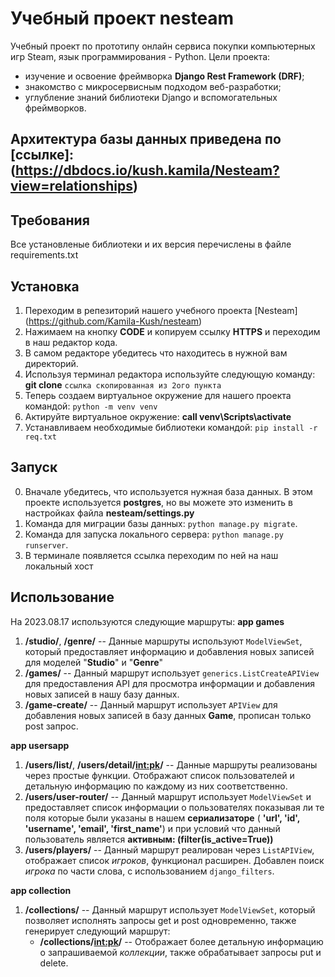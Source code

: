 # Учебный проект nesteam
Учебный проект по прототипу онлайн сервиса покупки компьютерных игр Steam, язык программирования - Python.
Цели проекта:
- изучение и освоение фреймворка **Django Rest Framework (DRF)**;
- знакомство с микросервисным подходом веб-разработки;
- углубление знаний библиотеки Django и вспомогательных фреймворков.

## Архитектура базы данных приведена по [ссылке]: (https://dbdocs.io/kush.kamila/Nesteam?view=relationships)

## Требования
Все установленые библиотеки и их версия перечислены в файле requirements.txt

## Установка
1. Переходим в репезиторий нашего учебного проекта [Nesteam] (https://github.com/Kamila-Kush/nesteam)
2. Нажимаем на кнопку **CODE** и копируем ссылку **HTTPS** и переходим в наш редактор кода.
3. В самом редакторе убедитесь что находитесь в нужной вам директорий. 
4. Используя терминал редактора используйте следующую команду: 
**git clone** `ссылка скопированная из 2ого пункта`
5. Теперь создаем виртуальное окружение для нашего проекта командой: `python -m venv venv`
6. Актируйте виртуальное окружение: **call venv\Scripts\activate**
7. Устанавливаем необходимые библиотеки командой: `pip install -r req.txt`

## Запуск
0. Вначале убедитесь, что используется нужная база данных.
В этом проекте используется **postgres**, но вы можете это изменить в настройках файла **nesteam/settings.py**
1. Команда для миграции базы данных: `python manage.py migrate`.
2. Команда для запуска локального сервера: `python manage.py runserver`.
3. В терминале появляется ссылка переходим по ней на наш локальный хост

## Использование 
На 2023.08.17 используются следующие маршруты:
**app games**
1. **/studio/**, **/genre/** -- Данные маршруты используют  `ModelViewSet`,
который предоставляет информацию и добавления новых записей для моделей "**Studio**" и "**Genre**"
2. **/games/** -- Данный маршрут использует `generics.ListCreateAPIView` для предоставления API для просмотра информации 
и добавления новых записей в нашу базу данных.
3. **/game-create/** -- Данный маршрут использует `APIView` для добавления новых записей в базу данных **Game**, прописан только post запрос.

**app usersapp**
1. **/users/list/**, **/users/detail/<int:pk>/** -- Данные маршруты реализованы через простые функции. Отображают список пользователей
и детальную информацию по каждому из них соответственно.
2. **/users/user-router/** --  Данный маршрут использует `ModelViewSet` и предоставляет список информации о пользователях показывая ли те поля которые были указаны
в нашем **сериализаторе** ( **'url', 'id', 'username', 'email', 'first_name'**) и при условий что данный пользователь является **активным:
(filter(is_active=True))**
3. **/users/players/** -- Данный маршрут реалирован через `ListAPIView`, отображает список *игроков*, функционал расширен.
Добавлен поиск *игрока* по части слова, с использованием `django_filters`.

**app collection**
1. **/collections/** -- Данный маршрут использует  `ModelViewSet`, который позволяет исполнять запросы get и post одновременно, также генерирует следующий маршрут:
   - **/collections/<int:pk>/** -- Отображает более детальную информацию о запрашиваемой *коллекции*, также обрабатывает запросы put и delete.
   
